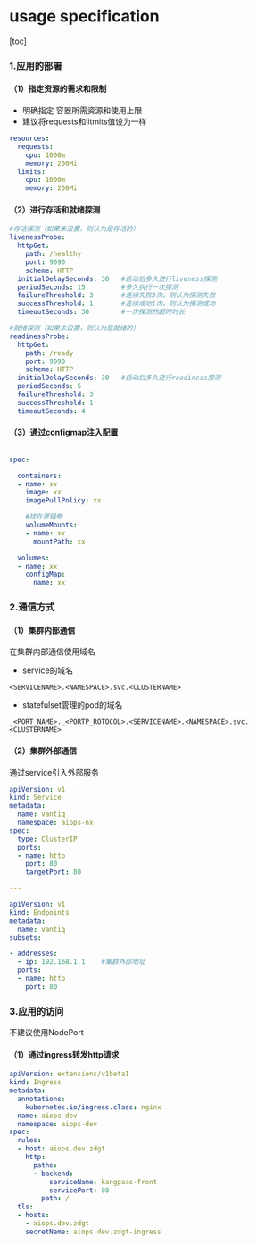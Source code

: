 # usage specification

[toc]

### 1.应用的部署

#### （1）指定资源的需求和限制
* 明确指定 容器所需资源和使用上限
* 建议将requests和litmits值设为一样
```yaml
resources:
  requests:
    cpu: 1000m
    memory: 200Mi
  limits:
    cpu: 1000m
    memory: 200Mi
```

#### （2）进行存活和就绪探测
```yaml
#存活探测（如果未设置，则认为是存活的）
livenessProbe:
  httpGet:
    path: /healthy
    port: 9090
    scheme: HTTP
  initialDelaySeconds: 30   #启动后多久进行liveness探测
  periodSeconds: 15         #多久执行一次探测
  failureThreshold: 3       #连续失败3次，则认为探测失败
  successThreshold: 1       #连续成功1次，则认为探测成功
  timeoutSeconds: 30        #一次探测的超时时长

#就绪探测（如果未设置，则认为是就绪的）
readinessProbe:
  httpGet:
    path: /ready
    port: 9090
    scheme: HTTP
  initialDelaySeconds: 30   #启动后多久进行readiness探测
  periodSeconds: 5
  failureThreshold: 3
  successThreshold: 1
  timeoutSeconds: 4
```

#### （3）通过configmap注入配置
```yaml

spec:

  containers:
  - name: xx
    image: xx
    imagePullPolicy: xx

    #挂在逻辑卷
    volumeMounts:
    - name: xx
      mountPath: xx

  volumes:
  - name: xx
    configMap:
      name: xx
```

### 2.通信方式

#### （1）集群内部通信
在集群内部通信使用域名

* service的域名
```shell
<SERVICENAME>.<NAMESPACE>.svc.<CLUSTERNAME>
```

* statefulset管理的pod的域名
```shell
_<PORT_NAME>._<PORTP_ROTOCOL>.<SERVICENAME>.<NAMESPACE>.svc.<CLUSTERNAME>
```

#### （2）集群外部通信
通过service引入外部服务
```yaml
apiVersion: v1
kind: Service
metadata:
  name: vantiq
  namespace: aiops-nx
spec:
  type: ClusterIP
  ports:
  - name: http
    port: 80
    targetPort: 80

---

apiVersion: v1
kind: Endpoints
metadata:
  name: vantiq
subsets:

- addresses:
  - ip: 192.168.1.1    #集群外部地址
  ports:
  - name: http
    port: 80
```

### 3.应用的访问
不建议使用NodePort

#### （1）通过ingress转发http请求
```yaml
apiVersion: extensions/v1beta1
kind: Ingress
metadata:
  annotations:
    kubernetes.io/ingress.class: nginx
  name: aiops-dev
  namespace: aiops-dev
spec:
  rules:
  - host: aiops.dev.zdgt
    http:
      paths:
      - backend:
          serviceName: kangpaas-front
          servicePort: 80
        path: /
  tls:
  - hosts:
    - aiops.dev.zdgt
    secretName: aiops.dev.zdgt-ingress
```
